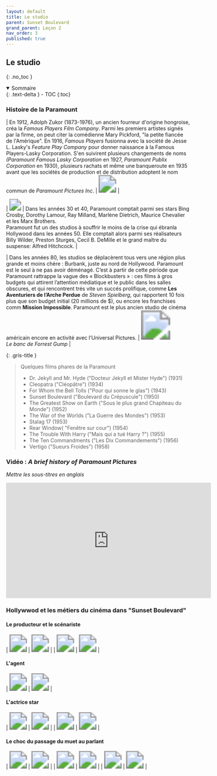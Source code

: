 ```yaml
---
layout: default
title: Le studio
parent: Sunset Boulevard
grand_parent: Leçon 2
nav_order: 3
published: true
---
```


## Le studio
{: .no_toc }

<details open markdown="block">
  <summary>
    Sommaire
  </summary>
  {: .text-delta }
- TOC
{:toc}
</details>

### Histoire de la Paramount

| En 1912, Adolph Zukor (1873-1976), un ancien fourreur d'origine hongroise, créa la *Famous Players Film Company*. Parmi les premiers artistes signés par la firme, on peut citer la comédienne Mary Pickford, "la petite fiancée de l'Amérique". En 1916, *Famous Players* fusionna avec la société de Jesse L. Lasky's *Feature Play Company* pour donner naissance à la Famous Players-Lasky Corporation. S'en suivirent plusieurs changements de noms *(Paramount Famous Lasky Corporation* en 1927, *Paramount Publix Corporation* en 1930), plusieurs rachats et même une banqueroute en 1935 avant que les sociétés de production et de distribution adoptent le nom commun de *Paramount Pictures Inc*. |  <img src="../../assets/img/paramount.svg" style="zoom:300%;" />   |

|  <img src="../../assets/img/paramount-entree.png" style="zoom:200%;" /> | Dans les années 30 et 40, Paramount comptait parmi ses stars Bing Crosby, Dorothy Lamour, Ray Milland, Marlène Dietrich, Maurice Chevalier et les Marx Brothers. <br> Paramount fut un des studios à souffrir le moins de la crise qui ébranla Hollywood dans les années 50. Elle comptait alors parmi ses réalisateurs Billy Wilder, Preston Sturges, Cecil B. DeMille et le grand maître du suspense: Alfred Hitchcock. |

| Dans les années 80, les studios se déplacèrent tous vers une région plus grande et moins chère : Burbank, juste au nord de Hollywood. Paramount est le seul à ne pas avoir déménagé. C’est à partir de cette période que Paramount rattrappe la vague des « Blockbusters » : ces films à gros budgets qui attirent l’attention médiatique et le public dans les salles obscures, et qui rencontrent trés vite un succés prolifique, comme **Les Aventuriers de l’Arche Perdue** de *Steven Spielberg*, qui rapportent 10 fois plus que son budget initial (20 millions de $), ou encore les franchises comm **Mission Impossible**. Paramount est le plus ancien studio de cinéma américain encore en activité avec l’Universal Pictures. |  <img src="../../assets/img/paramount-banc.jpeg" style="zoom:500%;" /> <br> *Le banc de Forrest Gump* |

{: .gris-title }
>Quelques films phares de la Paramount
>
>- Dr. Jekyll and Mr. Hyde ("Docteur Jekyll et Mister Hyde") (1931)
>- Cleopatra ("Cléopâtre") (1934)
>- For Whom the Bell Tolls ("Pour qui sonne le glas") (1943)
>- Sunset Boulevard ("Boulevard du Crépuscule") (1950)
>- The Greatest Show on Earth ("Sous le plus grand Chapiteau du Monde") (1952)
>- The War of the Worlds ("La Guerre des Mondes") (1953)
>- Stalag 17 (1953)
>- Rear Window( "Fenêtre sur cour") (1954) 
>- The Trouble With Harry ("Mais qui a tué Harry ?") (1955)
>- The Ten Commandments ("Les Dix Commandements") (1956)
>- Vertigo ("Sueurs Froides") (1958)


### Vidéo : *A brief history of Paramount Pictures*

*Mettre les sous-titres en anglais*


<iframe width="560" height="315" src="https://www.youtube.com/embed/QVnst2fYyGw?si=BJoqAUP80uDgxcNo" title="YouTube video player" frameborder="0" allow="accelerometer; autoplay; clipboard-write; encrypted-media; gyroscope; picture-in-picture; web-share" allowfullscreen></iframe>


### Hollywwod et les métiers du cinéma dans "Sunset Boulevard"

#### Le producteur et le scénariste

| <img src="../../assets/img/sunset-producteur1.png" style="zoom:300%;" />  | <img src="../../assets/img/sunset-producteur2.png" style="zoom:300%;" />  | 
| <img src="../../assets/img/sunset-producteur3.png" style="zoom:300%;" /> | <img src="../../assets/img/sunset-producteur4.png" style="zoom:300%;" />  | 

#### L'agent

| <img src="../../assets/img/sunset-agent1.png" style="zoom:300%;" />  | <img src="../../assets/img/sunset-agent2.png" style="zoom:300%;" />  | 

#### L'actrice star

| <img src="../../assets/img/sunset-actricestar1.png" style="zoom:300%;" />  | <img src="../../assets/img/sunset-actricestar2.png" style="zoom:300%;" />  | 
| <img src="../../assets/img/sunset-actricestar3.png" style="zoom:300%;" /> | <img src="../../assets/img/sunset-actricestar4.png" style="zoom:300%;" />  | 

#### Le choc du passage du muet au parlant

| <img src="../../assets/img/sunset-muetparlant1.png" style="zoom:300%;" />  | <img src="../../assets/img/sunset-muetparlant2.png" style="zoom:300%;" />  | 
| <img src="../../assets/img/sunset-muetparlant3.png" style="zoom:300%;" /> | <img src="../../assets/img/sunset-muetparlant4.png" style="zoom:300%;" />  | 
| <img src="../../assets/img/sunset-muetparlant5.png" style="zoom:300%;" /> | <img src="../../assets/img/sunset-muetparlant6.png" style="zoom:300%;" />  | 

